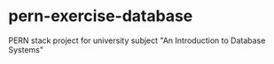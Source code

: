 # pern-exercise-database

PERN stack project for university subject "An Introduction to Database Systems"
